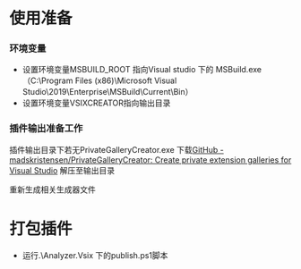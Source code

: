 # 使用准备

### 环境变量

- 设置环境变量MSBUILD_ROOT 指向Visual studio 下的 MSBuild.exe（C:\Program Files (x86)\Microsoft Visual Studio\2019\Enterprise\MSBuild\Current\Bin）
- 设置环境变量VSIXCREATOR指向输出目录

### 插件输出准备工作

插件输出目录下若无PrivateGalleryCreator.exe 
下载[GitHub - madskristensen/PrivateGalleryCreator: Create private extension galleries for Visual Studio](https://github.com/madskristensen/PrivateGalleryCreator/tree/master)
解压至输出目录

重新生成相关生成器文件

# 打包插件

- 运行.\Analyzer.Vsix 下的publish.ps1脚本

